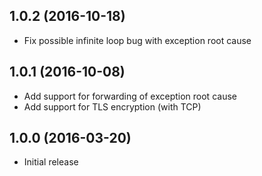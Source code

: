 ## 1.0.2 (2016-10-18)

- Fix possible infinite loop bug with exception root cause

## 1.0.1 (2016-10-08)

- Add support for forwarding of exception root cause
- Add support for TLS encryption (with TCP)

## 1.0.0 (2016-03-20)

- Initial release

